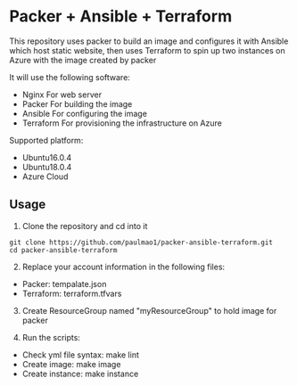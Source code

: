 # Packer + Ansible + Terraform 

This repository uses packer to build an image and configures it with Ansible which host static website, then uses Terraform to spin up two instances on Azure with the image created by packer


It will use the following software:

* Nginx For web server
* Packer For building the image
* Ansible For configuring the image
* Terraform For provisioning the infrastructure on Azure


Supported platform:
* Ubuntu16.0.4
* Ubuntu18.0.4
* Azure Cloud


## Usage

1. Clone the repository and cd into it

```
git clone https://github.com/paulmao1/packer-ansible-terraform.git
cd packer-ansible-terraform
```

2. Replace your account information in the following files:
-  Packer:  tempalate.json
-  Terraform: terraform.tfvars

3. Create ResourceGroup named "myResourceGroup" to hold image  for packer  

4. Run the scripts:
-  Check yml file syntax:  make lint
-  Create image: make image
-  Create instance:  make instance
